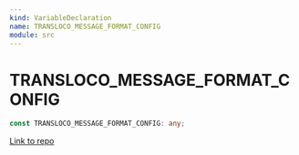 ```yaml
---
kind: VariableDeclaration
name: TRANSLOCO_MESSAGE_FORMAT_CONFIG
module: src
---
```


# TRANSLOCO_MESSAGE_FORMAT_CONFIG

```ts
const TRANSLOCO_MESSAGE_FORMAT_CONFIG: any;
```

[Link to repo](https://github.com/ngneat/transloco/blob/master/projects/ngneat/transloco-messageformat/src/lib/messageformat.config.ts#L5-L7)
